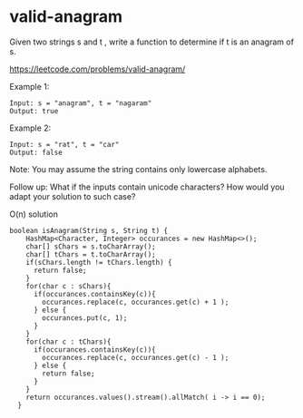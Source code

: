 # valid-anagram
Given two strings s and t , write a function to determine if t is an anagram of s.

https://leetcode.com/problems/valid-anagram/

Example 1:
```
Input: s = "anagram", t = "nagaram"
Output: true
```
Example 2:
```
Input: s = "rat", t = "car"
Output: false
```
Note:
You may assume the string contains only lowercase alphabets.

Follow up:
What if the inputs contain unicode characters? How would you adapt your solution to such case?

O(n) solution

```
boolean isAnagram(String s, String t) {
    HashMap<Character, Integer> occurances = new HashMap<>();
    char[] sChars = s.toCharArray();
    char[] tChars = t.toCharArray();
    if(sChars.length != tChars.length) {
      return false;
    }
    for(char c : sChars){
      if(occurances.containsKey(c)){
        occurances.replace(c, occurances.get(c) + 1 );
      } else {
        occurances.put(c, 1);
      }
    }
    for(char c : tChars){
      if(occurances.containsKey(c)){
        occurances.replace(c, occurances.get(c) - 1 );
      } else {
        return false;
      }
    }
    return occurances.values().stream().allMatch( i -> i == 0);
  }
```
